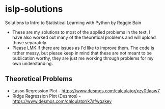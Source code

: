 # islp-solutions
Solutions to Intro to Statistical Learning with Python by Reggie Bain
- These are my solutions to most of the applied problems in the text. I have also worked out many of the theoretical problems and will upload those separately.
- Please LMK if there are issues as I'd like to improve them. The code is rather messy, but please keep in mind that these are not meant to be publication worthy, they are just me working through problems for my own understanding.

## Theoretical Problems
- Lasso Regression Plot - https://www.desmos.com/calculator/xzy0tlaaw7
- Ridge Regression Plot (Desmos) - https://www.desmos.com/calculator/k7sfwqakev 
